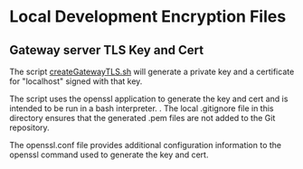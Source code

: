 # Local Development Encryption Files

## Gateway server TLS Key and Cert

The script [createGatewayTLS.sh](./createGatewayTLS.sh) will generate a private key and a certificate for "localhost" signed with that key.

The script uses the openssl application to generate the key and cert and is intended to be run in a bash interpreter. . The local .gitignore file in this directory ensures that the generated .pem files are not added to the Git repository. 

The openssl.conf file provides additional configuration information to the openssl command used to generate the key and cert.